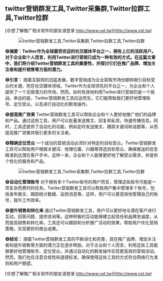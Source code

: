 ## **twitter营销群发工具,Twitter采集群,Twitter拉群工具,Twitter拉群**

[😍想了解推广相关软件的朋友请登录 http://www.vst.tw](http://www.vst.tw)

 <center><img src="https://vst.tw/MP4/tuiguang/png/1.png" alt="twitter营销群发工具,Twitter采集群,Twitter拉群工具,Twitter拉群"></center>

**😄摘要：Twitter作为全球最受欢迎的社交媒体平台之一，拥有上亿的活跃用户。对于企业和个人而言，利用Twitter进行营销已成为一种有效的方式。在这篇文章中，我们将介绍Twitter营销群发工具的重要性，并探讨它们在推广品牌、增加关注者和提升销售等方面的潜力。**

**😄引言：**
随着互联网的迅猛发展，数字营销成为企业获取市场份额和吸引目标受众的关键。而在社交媒体领域，Twitter作为全球领先的平台之一，为企业和个人提供了一个无限潜力的市场。然而，如何有效地利用Twitter进行营销仍是一个挑战。幸运的是，Twitter营销群发工具应运而生，它们能帮助我们更好地管理账号、定位受众，以及进行自动化的群发操作。

**😄提高推广效果**
Twitter营销群发工具可以帮助企业和个人更好地推广他们的品牌和产品。通过这些工具，用户可以批量发送推文、回复和私信，快速传播信息。同时，工具还提供了自动化的功能，例如定时发送推文、跟踪关键词和话题等，从而提高推广效果并吸引更多的关注者。

**😄精确定位受众**
一个成功的营销活动必须针对特定的目标受众。Twitter营销群发工具可以帮助用户根据关键词、地理位置、兴趣等筛选目标受众，确保推送的信息精准到达潜在客户手中。这样一来，企业和个人能够更好地了解受众需求，并提供个性化的服务和产品。

 <center><img src="https://vst.tw/MP4/tuiguang/png/2.png" alt="twitter营销群发工具,Twitter采集群,Twitter拉群工具,Twitter拉群"></center>

**😄自动化管理账号**
对于拥有多个Twitter账号的用户而言，管理这些账号可能是一项复杂而费时的任务。Twitter营销群发工具可以帮助用户集中管理多个账号，包括发布推文、跟踪统计数据、监控消息等。这样，用户可以更高效地管理自己的账号，提升工作效率。

**😄提升销售和转化率**
通过Twitter营销群发工具，用户可以更好地与潜在客户进行互动，回答问题、提供咨询等。这种积极的互动能够建立起信任和品牌忠诚度，从而提高销售和转化率。工具还可以跟踪和分析推广活动的效果，帮助用户优化营销策略，实现更好的商业成果。

**😄结论：**
随着Twitter营销群发工具的不断进化和完善，其在推广品牌、增加关注者和提升销售等方面的潜力正在逐步释放。对于企业和个人而言，利用这些工具能够更好地管理账号、定位受众，并通过自动化的群发操作实现更高效的营销活动。然而，我们也应注意合规性和道德标准，确保使用这些工具的方式符合网络行为准则和用户期望。

[😍想了解推广相关软件的朋友请登录 http://www.vst.tw](http://www.vst.tw)



